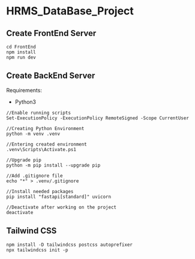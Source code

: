 ﻿# HRMS_DataBase_Project

## Create FrontEnd Server
```
cd FrontEnd
npm install
npm run dev
```

## Create BackEnd Server
Requirements:
- Python3
  
```
//Enable running scripts
Set-ExecutionPolicy -ExecutionPolicy RemoteSigned -Scope CurrentUser

//Creating Python Environment
python -m venv .venv

//Entering created environment
.venv\Scripts\Activate.ps1

//Upgrade pip
python -m pip install --upgrade pip

//Add .gitignore file
echo "*" > .venv/.gitignore

//Install needed packages
pip install "fastapi[standard]" uvicorn

//Deactivate after working on the project
deactivate
```

## Tailwind CSS
```
npm install -D tailwindcss postcss autoprefixer
npx tailwindcss init -p
```

